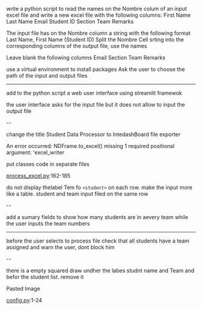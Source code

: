 write a python script to read the names on the Nombre colum of an input excel file and write a new excel file with the following columns:
First Name
Last Name
Email
Student ID
Section
Team
Remarks

The input file has on the Nombre column a string with the following format Last Name, First Name (Student ID)
Split the Nombre Cell srting into the corresponding columns of the output file, use the names

Leave blank the following columns
Email
Section
Team
Remarks

use a virtual environment to install packages
Ask the user to choose the path of the input and output files

---

add to the python script a web user interface using streamlit framewok

the user interface asks for the input file but it does not allow to input the output file

--

change the title Student Data Processor to IntedashBoard file exporter

An error occurred: NDFrame.to_excel() missing 1 required positional argument: 'excel_writer

put classes code in separate files

[process_excel.py]():162-185

do not display thelabel Tem fo `<student>` on each row. make the input more like a table. student and team input filed on the same row

--

add a sumary fields to show how many students are in aevery team while the user inputs the team numbers

---

before the user selects to process file check that all students have a team assigned and warn the user, dont block him


--


there is a empty squared draw undher the labes studnt name and Team and befor the student list. remove it

Pasted Image

[config.py]():1-24
